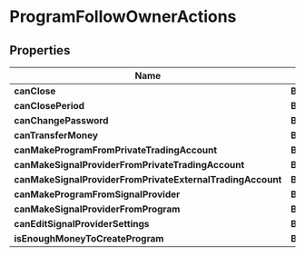 # ProgramFollowOwnerActions

## Properties
Name | Type | Description | Notes
------------ | ------------- | ------------- | -------------
**canClose** | **Boolean** |  |  [optional]
**canClosePeriod** | **Boolean** |  |  [optional]
**canChangePassword** | **Boolean** |  |  [optional]
**canTransferMoney** | **Boolean** |  |  [optional]
**canMakeProgramFromPrivateTradingAccount** | **Boolean** |  |  [optional]
**canMakeSignalProviderFromPrivateTradingAccount** | **Boolean** |  |  [optional]
**canMakeSignalProviderFromPrivateExternalTradingAccount** | **Boolean** |  |  [optional]
**canMakeProgramFromSignalProvider** | **Boolean** |  |  [optional]
**canMakeSignalProviderFromProgram** | **Boolean** |  |  [optional]
**canEditSignalProviderSettings** | **Boolean** |  |  [optional]
**isEnoughMoneyToCreateProgram** | **Boolean** |  |  [optional]
